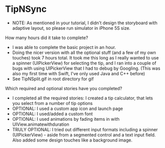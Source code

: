 # TipNSync

- NOTE: As mentioned in your tutorial, I didn't design the storyboard with adaptive layout, so please run simulator in iPhone 5S size.

How many hours did it take to complete?
- I was able to complete the basic project in an hour. 
- Doing the nicer version with all the optional stuff (and a few of my own touches) took 7 hours total. It took me this long as I really wanted to use a spinner (UIPickerView) for selecting the tip, and I ran into a couple of bugs with using UIPickerView that I had to debug by Googling. (This was also my first time with Swift, I've only used Java and C++ before)
- See TipNSplit.gif in root directory for gif

Which required and optional stories have you completed?
- I completed all the required stories: I created a tip calculator, that lets you select from a number of tip options
- OPTIONAL: I used a custom app icon and launch page
- OPTIONAL: I used/added a custom font
- OPTIONAL: I used animations by fading items in with UIView.animatewithduration
- TRULY OPTIONAL: I tried out different input formats including a spinner (UIPickerView) - aside from a segmented control and a text input field. Also added some design touches like a background image.
